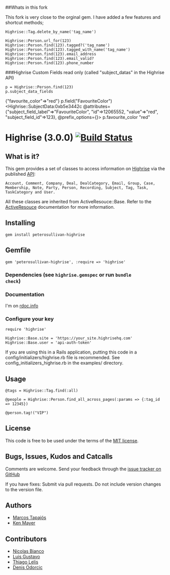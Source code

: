 ##Whats in this fork

This fork is very close to the orginal gem. I have added a few features and shortcut methods;


    Highrise::Tag.delete_by_name('tag_name')
    
    Highrise::Person.url_for(123)
    Highrise::Person.find(123).tagged?('tag_name')
    Highrise::Person.find(123).tagged_with_name('tag_name')
    Highrise::Person.find(123).email_address
    Highrise::Person.find(123).email_valid?
    Highrise::Person.find(123).phone_number
 
###Highrise Custom Fields read only (called "subject_datas" in the Highrise API)

    p = Highrise::Person.find(123)
    p.subject_data_fields 
{"favourite_color"=>"red"}
    p.field("FavouriteColor") 
<Highrise::SubjectData:0xb5e3442c @attributes={"subject_field_label"=>"FavouriteColor", "id"=>12065552, "value"=>"red", "subject_field_id"=>123}, @prefix_options={}>
    p.favourite_color
 "red"



# Highrise (3.0.0) [![Build Status](https://secure.travis-ci.org/tapajos/highrise.png)](http://travis-ci.org/tapajos/highrise)

## What is it?

This gem provides a set of classes to access information on [Highrise][h] via the published [API][api]:

    Account, Comment, Company, Deal, DealCategory, Email, Group, Case, Membership, Note, Party, Person, Recording, Subject, Tag, Task, TaskCategory and User.

All these classes are inherited from ActiveResouce::Base. Refer to the [ActiveResouce][ar] documentation for more information.

## Installing

    gem install peterosullivan-highrise
    
## Gemfile
    gem 'peterosullivan-highrise', :require => 'highrise' 

### Dependencies (see <code>highrise.gemspec</code> or run <code>bundle check</code>)

### Documentation

  I'm on [rdoc.info][rdoc]

### Configure your key
    
    require 'highrise'
    
    Highrise::Base.site = 'https://your_site.highrisehq.com'
    Highrise::Base.user = 'api-auth-token'

If you are using this in a Rails application, putting this code in a config/initializers/highrise.rb
file is recommended. See config_initializers_highrise.rb in the examples/ directory.

## Usage

    @tags = Highrise::Tag.find(:all)
    
    @people = Highrise::Person.find_all_across_pages(:params => {:tag_id => 12345})
    
    @person.tag!("VIP")

## License

This code is free to be used under the terms of the [MIT license][mit].

## Bugs, Issues, Kudos and Catcalls

Comments are welcome. Send your feedback through the [issue tracker on GitHub][i]

If you have fixes: Submit via pull requests. Do not include version changes to the 
version file. 

## Authors

* [Marcos Tapajós][tapajos]
* [Ken Mayer][kmayer]

## Contributors

* [Nicolas Bianco][slainer86]
* [Luis Gustavo][luisbebop]
* [Thiago Lelis][ThiagoLelis]
* [Denis Odorcic][odorcicd]



[api]: http://developer.37signals.com/highrise
[ar]: http://api.rubyonrails.org/classes/ActiveResource/Base.html
[c]:  http://api.rubyonrails.org/classes/ActiveSupport/Cache
[h]:  http://www.highrisehq.com/
[i]:  https://github.com/tapajos/highrise/issues
[kmayer]: https://github.com/kmayer
[luisbebop]: https://github.com/luisbebop
[mit]:http://www.opensource.org/licenses/mit-license.php
[slainer86]: https://github.com/slainer86
[odorcicd]: https://github.com/odorcicd
[rdoc]: http://rdoc.info/projects/tapajos/highrise
[tapajos]: http://www.improveit.com.br/en/company/tapajos
[ThiagoLelis]: https://github.com/ThiagoLelis

